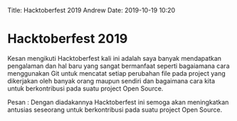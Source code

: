 Title: Hacktoberfest 2019 Andrew
Date: 2019-10-19 10:20

# Hacktoberfest 2019

Kesan mengikuti Hacktoberfest kali ini adalah saya banyak mendapatkan pengalaman dan hal baru yang sangat bermanfaat 
seperti bagaiamana cara menggunakan Git untuk mencatat setiap perubahan file pada project yang dikerjakan oleh banyak orang maupun sendiri 
dan bagaimana cara kita untuk berkontribusi pada suatu project Open Source.

Pesan : Dengan diadakannya Hacktoberfest ini semoga akan meningkatkan antusias seseorang untuk berkontribusi pada suatu project Open Source.